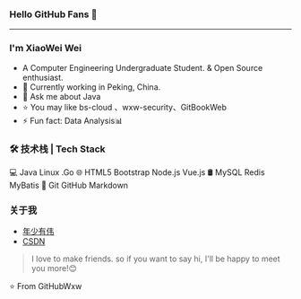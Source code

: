 ### Hello GitHub Fans 👋
---
### I'm XiaoWei Wei
- A Computer Engineering Undergraduate Student. & Open Source enthusiast.
- 🌱 Currently working in Peking, China.
- 💬 Ask me about Java 
- ⭐ You may like bs-cloud 、wxw-security、GitBookWeb  
- ⚡ Fun fact: Data Analysis📊

### 🛠 技术栈 | Tech Stack
💻   Java Linux .Go
🌐   HTML5 Bootstrap Node.js Vue.js
🛢   MySQL Redis MyBatis
🔧  Git GitHub Markdown

### 关于我
- [年少有伟](https://blog.wxw.plus/)
- [CSDN](https://blog.csdn.net/qq_41893274)

> I love to make friends. so if you want to say hi, I'll be happy to meet you more!😊

⭐️ From GitHubWxw
<!--
**GitHubWxw/GitHubWxw** is a ✨ _special_ ✨ repository because its `README.md` (this file) appears on your GitHub profile.

Here are some ideas to get you started:

- 🔭 I’m currently working on ...
- 🌱 I’m currently learning ...
- 👯 I’m looking to collaborate on ...
- 🤔 I’m looking for help with ...
- 💬 Ask me about ...
- 📫 How to reach me: ...
- 😄 Pronouns: ...
- ⚡ Fun fact: ...
-->
